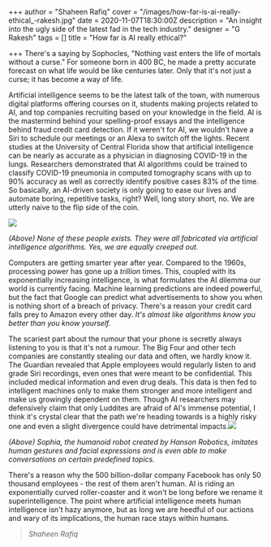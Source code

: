 +++
author = "Shaheen Rafiq"
cover = "/images/how-far-is-ai-really-ethical_-rakesh.jpg"
date = 2020-11-07T18:30:00Z
description = "An insight into the ugly side of the latest fad in the tech industry."
designer = "G Rakesh"
tags = []
title = "How far is AI really ethical?"

+++
There's a saying by Sophocles, "Nothing vast enters the life of mortals without a curse." For someone born in 400 BC, he made a pretty accurate forecast on what life would be like centuries later. Only that it's not just a curse; it has become a way of life.

Artificial intelligence seems to be the latest talk of the town, with numerous digital platforms offering courses on it, students making projects related to AI, and top companies recruiting based on your knowledge in the field. AI is the mastermind behind your spelling-proof essays and the intelligence behind fraud credit card detection. If it weren't for AI, we wouldn't have a Siri to schedule our meetings or an Alexa to switch off the lights. Recent studies at the University of Central Florida show that artificial intelligence can be nearly as accurate as a physician in diagnosing COVID-19 in the lungs. Researchers demonstrated that AI algorithms could be trained to classify COVID-19 pneumonia in computed tomography scans with up to 90% accuracy as well as correctly identify positive cases 83% of the time. So basically, an AI-driven society is only going to ease our lives and automate boring, repetitive tasks, right? Well, long story short, no. We are utterly naive to the flip side of the coin.

![](/images/ai-ethical3.png)

_(Above) None of these people exists. They were all fabricated via artificial intelligence algorithms. Yes, we are equally creeped out._

Computers are getting smarter year after year. Compared to the 1960s, processing power has gone up a _trillion_ times. This, coupled with its exponentially increasing intelligence, is what formulates the AI dilemma our world is currently facing. Machine learning predictions are indeed powerful, but the fact that Google can predict what advertisements to show you when is nothing short of a breach of privacy. There's a reason your credit card falls prey to Amazon every other day. _It's almost like algorithms know you better than you know yourself._

The scariest part about the rumour that your phone is secretly always listening to you is that it's not a rumour. The Big Four and other tech companies are constantly stealing our data and often, we hardly know it. The Guardian revealed that Apple employees would regularly listen to and grade Siri recordings, even ones that were meant to be confidential. This included medical information and even drug deals. This data is then fed to intelligent machines only to make them stronger and more intelligent and make us growingly dependent on them. Though AI researchers may defensively claim that only Luddites are afraid of AI's immense potential, I think it's crystal clear that the path we're heading towards is a highly risky one and even a slight divergence could have detrimental impacts.![](/images/ai-ethical-4.png)

_(Above) Sophia, the humanoid robot created by Hanson Robotics, imitates human gestures and facial expressions and is even able to make conversations on certain predefined topics._

There's a reason why the 500 billion-dollar company Facebook has only 50 thousand employees - the rest of them aren't human. AI is riding an exponentially curved roller-coaster and it won't be long before we rename it superintelligence. The point where artificial intelligence meets human intelligence isn't hazy anymore, but as long we are heedful of our actions and wary of its implications, the human race stays within humans.

> _Shaheen Rafiq_